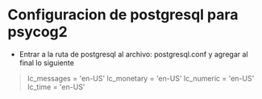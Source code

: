 
# Configuracion de postgresql para psycog2

- Entrar a la ruta de postgresql al archivo: postgresql.conf y agregar al final lo siguiente
> lc_messages = 'en-US'
> lc_monetary = 'en-US'
> lc_numeric = 'en-US'
> lc_time = 'en-US'